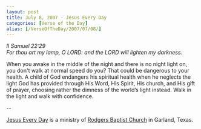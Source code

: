 ```yaml
---
layout: post
title: July 8, 2007 - Jesus Every Day
categories: [Verse of the Day]
alias: [/VerseOfTheDay/2007/07/08/]
---
```


_II Samuel 22:29  
For thou art my lamp, O LORD: and the LORD will lighten my
darkness._

When you awake in the middle of the night and there is no night
light on, you don't walk at normal speed do you? That could be
dangerous to your health. A child of God endangers his spiritual
health when he neglects the light God has provided through His Word,
His Spirit, His church, and His gift of prayer, choosing rather the
dimness of the world&rsquo;s light instead. Walk in the light and
walk with confidence.

 --

<a href=http://jesuseveryday.net>Jesus Every Day</a> is a ministry of <a href=http://rodgersbaptist.net>Rodgers Baptist Church</a> in Garland, Texas.
